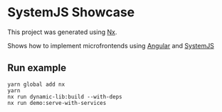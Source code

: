 # SystemJS Showcase

This project was generated using [Nx](https://nx.dev).

Shows how to implement microfrontends using [Angular](https://angular.io/) and [SystemJS](https://github.com/systemjs/systemjs)

## Run example

```shell
yarn global add nx
yarn
nx run dynamic-lib:build --with-deps
nx run demo:serve-with-services
```
